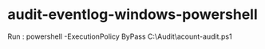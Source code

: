 # audit-eventlog-windows-powershell
Run :
powershell -ExecutionPolicy ByPass C:\Audit\acount-audit.ps1
